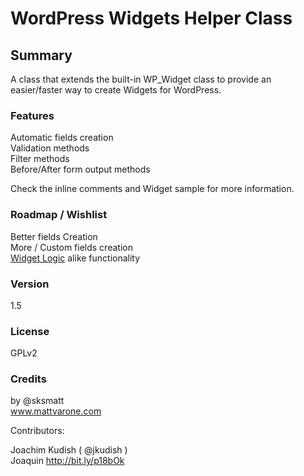 #  WordPress Widgets Helper Class

## Summary

A class that extends the built-in WP_Widget class to provide an easier/faster way to create Widgets for WordPress.

### Features

Automatic fields creation  
Validation methods  
Filter methods  
Before/After form output methods  

Check the inline comments and Widget sample for more information.

### Roadmap / Wishlist

Better fields Creation  
More / Custom fields creation  
[Widget Logic](http://wordpress.org/extend/plugins/widget-logic/ "Widget Logic") alike functionality  

### Version

1.5

### License

GPLv2  

### Credits

by @sksmatt  
www.mattvarone.com

Contributors:

Joachim Kudish ( @jkudish )  
Joaquin http://bit.ly/p18bOk